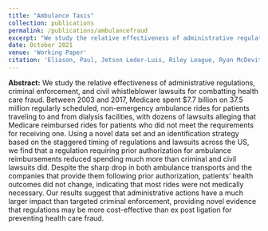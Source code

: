 ```yaml
---
title: "Ambulance Taxis"
collection: publications
permalink: /publications/ambulancefraud
excerpt: "We study the relative effectiveness of administrative regulations, criminal enforcement, and civil whistleblower lawsuits for combatting health care fraud. Between 2003 and 2017, Medicare spent $7.7 billion on 37.5 million regularly scheduled, non-emergency ambulance rides for patients traveling to and from dialysis facilities, with dozens of lawsuits alleging that Medicare reimbursed rides for patients who did not meet the requirements for receiving one. Using a novel data set and an identification strategy based on the staggered timing of regulations and lawsuits across the US, we find that a regulation requiring prior authorization for ambulance reimbursements reduced spending much more than criminal and civil lawsuits did. Despite the sharp drop in both ambulance transports and the companies that provide them following prior authorization, patients’ health outcomes did not change, indicating that most rides were not medically necessary. Our results suggest that administrative actions have a much larger impact than targeted criminal enforcement, providing novel evidence that regulations may be more cost-effective than ex post ligation for preventing health care fraud."
date: October 2021
venue: 'Working Paper'
citation: 'Eliason, Paul, Jetson Leder-Luis, Riley League, Ryan McDevitt, and James Roberts. (2021). &quot;Ambulance Taxis&quot; Work in Progress.'
---
```


**Abstract:** We study the relative effectiveness of administrative regulations, criminal enforcement, and civil whistleblower lawsuits for combatting health care fraud. Between 2003 and 2017, Medicare spent $7.7 billion on 37.5 million regularly scheduled, non-emergency ambulance rides for patients traveling to and from dialysis facilities, with dozens of lawsuits alleging that Medicare reimbursed rides for patients who did not meet the requirements for receiving one. Using a novel data set and an identification strategy based on the staggered timing of regulations and lawsuits across the US, we find that a regulation requiring prior authorization for ambulance reimbursements reduced spending much more than criminal and civil lawsuits did. Despite the sharp drop in both ambulance transports and the companies that provide them following prior authorization, patients’ health outcomes did not change, indicating that most rides were not medically necessary. Our results suggest that administrative actions have a much larger impact than targeted criminal enforcement, providing novel evidence that regulations may be more cost-effective than ex post ligation for preventing health care fraud.
